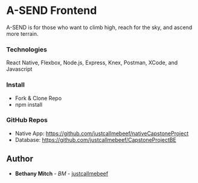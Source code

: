 # A-SEND Frontend

A-SEND is for those who want to climb high, reach for the sky, and ascend more terrain.

### Technologies 

React Native, Flexbox, Node.js, Express, Knex, Postman, XCode, and Javascript 

### Install

* Fork & Clone Repo
* npm install 

### GitHub Repos
* Native App: https://github.com/justcallmebeef/nativeCapstoneProject
* Database: https://github.com/justcallmebeef/CapstoneProjectBE

## Author

* **Bethany Mitch** - *BM* - [justcallmebeef](https://github.com/justcallmebeef)